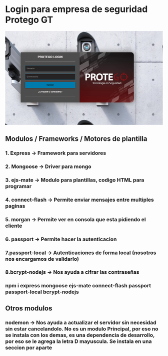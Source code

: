 # Login para empresa de seguridad Protego GT
![This is an image](/img/login.PNG)

## Modulos / Frameworks / Motores de plantilla
### 1. Express -> Framework para servidores 
### 2. Mongoose -> Driver para mongo
### 3. ejs-mate -> Modulo para plantillas, codigo HTML para programar 
### 4. connect-flash -> Permite enviar mensajes entre multiples paginas
### 5. morgan -> Permite ver en consola que esta pidiendo el cliente
### 6. passport -> Permite hacer la autenticacion 
### 7.passport-local -> Autenticaciones de forma local (nosotros nos encargamos de validarlo)
### 8.bcrypt-nodejs -> Nos ayuda a cifrar las contraseñas
### npm i express mongoose ejs-mate connect-flash passport passport-local bcrypt-nodejs 

## Otros modulos 
### nodemon -> Nos ayuda a actualizar el servidor sin necesidad sin estar cancelandolo. No es un modulo Principal, por eso no se instala con los demas, es una dependencia de desarrollo, por eso se le agrega la letra D mayuscula. Se instala en una seccion por aparte 


